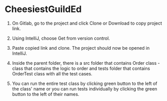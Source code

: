 # CheesiestGuildEd

1. On Gitlab, go to the project and click Clone or Download to copy project link.

2. Using IntelliJ, choose Get from version control.

3. Paste copied link and clone. The project should now be opened in IntelliJ.

4. Inside the parent folder, there is a src folder that contains Order class - class that contains the logic to order and tests folder that contains OrderTest class with all the test cases.

5. You can run the entire test class by clicking green button to the left of the class' name or you can run tests individually by clicking the green button to the left of their names.
